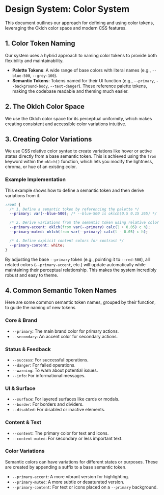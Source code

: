 # Design System: Color System

This document outlines our approach for defining and using color tokens, leveraging the Oklch color space and modern CSS features.

## 1. Color Token Naming

Our system uses a hybrid approach to naming color tokens to provide both flexibility and maintainability.

*   **Palette Tokens**: A wide range of base colors with literal names (e.g., `--blue-500`, `--grey-100`).
*   **Semantic Tokens**: Tokens named for their UI function (e.g., `--primary`, `--background-body`, `--text-danger`). These reference palette tokens, making the codebase readable and theming much easier.

## 2. The Oklch Color Space

We use the Oklch color space for its perceptual uniformity, which makes creating consistent and accessible color variations intuitive.

## 3. Creating Color Variations

We use CSS relative color syntax to create variations like hover or active states directly from a base semantic token. This is achieved using the `from` keyword within the `oklch()` function, which lets you modify the lightness, chroma, or hue of an existing color.

### Example Implementation

This example shows how to define a semantic token and then derive variations from it.

```css
:root {
  /* 1. Define a semantic token by referencing the palette */
  --primary: var(--blue-500); /* --blue-500 is oklch(0.5 0.15 265) */

  /* 2. Derive variations from the semantic token using relative color syntax */
  --primary-accent: oklch(from var(--primary) calc(l + 0.05) c h);
  --primary-muted: oklch(from var(--primary) calc(l - 0.05) c h);

  /* 4. Define explicit content colors for contrast */
  --primary-content: white;
}
```

By adjusting the base `--primary` token (e.g., pointing it to `--red-500`), all related colors (`--primary-accent`, etc.) will update automatically while maintaining their perceptual relationship. This makes the system incredibly robust and easy to theme.

## 4. Common Semantic Token Names

Here are some common semantic token names, grouped by their function, to guide the naming of new tokens.

### Core & Brand
*   `--primary`: The main brand color for primary actions.
*   `--secondary`: An accent color for secondary actions.

### Status & Feedback
*   `--success`: For successful operations.
*   `--danger`: For failed operations.
*   `--warning`: To warn about potential issues.
*   `--info`: For informational messages.

### UI & Surface
*   `--surface`: For layered surfaces like cards or modals.
*   `--border`: For borders and dividers.
*   `--disabled`: For disabled or inactive elements.

### Content & Text
*   `--content`: The primary color for text and icons.
*   `--content-muted`: For secondary or less important text.

### Color Variations
Semantic colors can have variations for different states or purposes. These are created by appending a suffix to a base semantic token.
*   `--primary-accent`: A more vibrant version for highlighting.
*   `--primary-muted`: A more subtle or desaturated version.
*   `--primary-content`: For text or icons placed on a `--primary` background.
